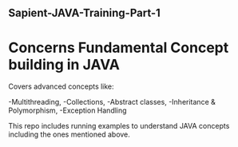## Sapient-JAVA-Training-Part-1

# Concerns Fundamental Concept building in JAVA
Covers advanced concepts like:

-Multithreading,
-Collections,
-Abstract classes,
-Inheritance & Polymorphism,
-Exception Handling

This repo includes running examples to understand JAVA concepts including the ones mentioned above.
